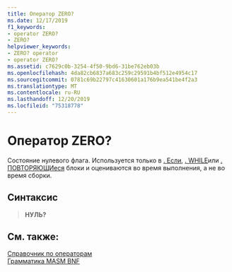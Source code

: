 ```yaml
---
title: Оператор ZERO?
ms.date: 12/17/2019
f1_keywords:
- operator ZERO?
- ZERO?
helpviewer_keywords:
- ZERO? operator
- operator ZERO?
ms.assetid: c7629c0b-3254-4f50-9bd6-31be762eb03b
ms.openlocfilehash: 4da82cb6837a683c259c29591b4bf512e4954c17
ms.sourcegitcommit: 0781c69b22797c41630601a176b9ea541be4f2a3
ms.translationtype: MT
ms.contentlocale: ru-RU
ms.lasthandoff: 12/20/2019
ms.locfileid: "75318778"
---
```

# <a name="operator-zero"></a>Оператор ZERO?

Состояние нулевого флага. Используется только в [. Если](dot-if.md), [. WHILE](dot-while.md)или [. ПОВТОРЯЮЩИеся](dot-repeat.md) блоки и оцениваются во время выполнения, а не во время сборки.

## <a name="syntax"></a>Синтаксис

> **НУЛЬ?**

## <a name="see-also"></a>См. также:

[Справочник по операторам](operators-reference.md)\
[Грамматика MASM BNF](masm-bnf-grammar.md)
